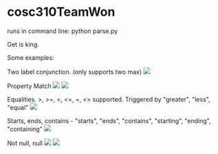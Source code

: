 # cosc310TeamWon

runs in command line: python parse.py

Get is king.

Some examples:

Two label conjunction. (only supports two max)
<img src="https://i.gyazo.com/24318025ec3f3c976d6ee7b937532b3d.png">

Property Match
<img src="https://i.gyazo.com/b357d2a2e21c24cac9b6c34202c8c0de.png">
<img src="https://i.gyazo.com/c92427fa19747f72eb33c8c60bee39ef.png">

Equalities. >, >=, <, <=, =, <> supported. Triggered by "greater", "less", "equal"
<img src="https://gyazo.com/c56aea31191472da8ada1381e0dc545a">

Starts, ends, contains - "starts", "ends", "contains", "starting", "ending", "containing"
<img src="https://i.gyazo.com/367b016b02276e78098174a99160f886.png">

Not null, null
<img src="https://i.gyazo.com/46aa56affeb0d897d8685199a6f4c198.png">
<img src="https://i.gyazo.com/5430ee5ecdc0a0aa3466e856e62df2d9.png">

